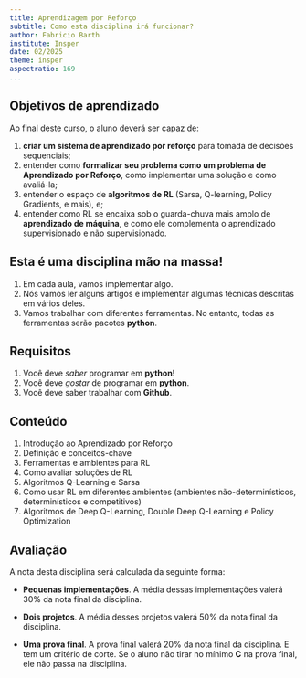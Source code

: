 ```yaml
---
title: Aprendizagem por Reforço
subtitle: Como esta disciplina irá funcionar?
author: Fabricio Barth 
institute: Insper
date: 02/2025
theme: insper
aspectratio: 169
...
```


## Objetivos de aprendizado

Ao final deste curso, o aluno deverá ser capaz de:

1. **criar um sistema de aprendizado por reforço** para tomada de decisões sequenciais;
1. entender como **formalizar seu problema como um problema de Aprendizado por Reforço**, como implementar uma solução e como avaliá-la;
1. entender o espaço de **algoritmos de RL** (Sarsa, Q-learning, Policy Gradients, e mais), e;
1. entender como RL se encaixa sob o guarda-chuva mais amplo de **aprendizado de máquina**, e como ele complementa o aprendizado supervisionado e não supervisionado.

## Esta é uma disciplina mão na massa!

1. Em cada aula, vamos implementar algo.
1. Nós vamos ler alguns artigos e implementar algumas técnicas descritas em vários deles.
1. Vamos trabalhar com diferentes ferramentas. No entanto, todas as ferramentas serão pacotes **python**.

## Requisitos

1. Você deve *saber* programar em **python**!
1. Você deve *gostar* de programar em **python**.
1. Você deve saber trabalhar com **Github**. 
 
## Conteúdo

1. Introdução ao Aprendizado por Reforço
1. Definição e conceitos-chave
1. Ferramentas e ambientes para RL
1. Como avaliar soluções de RL
1. Algoritmos Q-Learning e Sarsa
1. Como usar RL em diferentes ambientes (ambientes não-determinísticos, determinísticos e competitivos)
1. Algoritmos de Deep Q-Learning, Double Deep Q-Learning e Policy Optimization
 
## Avaliação

A nota desta disciplina será calculada da seguinte forma:

* **Pequenas implementações**. A média dessas implementações valerá 30% da nota final da disciplina.

* **Dois projetos**. A média desses projetos valerá 50% da nota final da disciplina.

* **Uma prova final**. A prova final valerá 20% da nota final da disciplina. E tem um critério de corte. Se o aluno não tirar no mínimo **C** na prova final, ele não passa na disciplina.